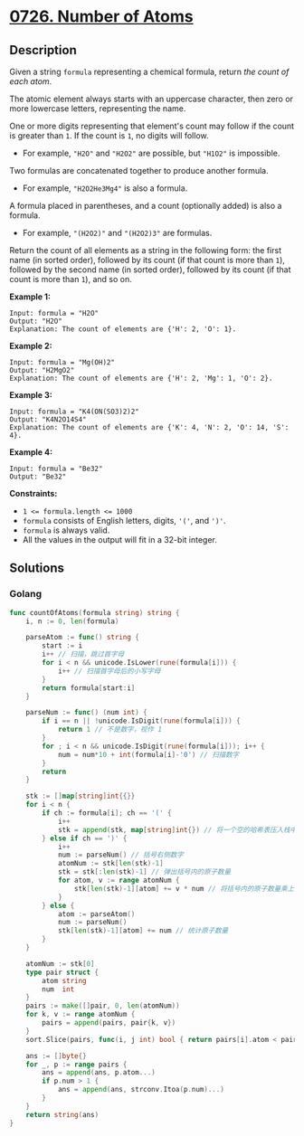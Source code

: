 # [0726. Number of Atoms](https://leetcode-cn.com/problems/number-of-atoms/)



## Description



Given a string `formula` representing a chemical formula, return *the count of each atom*.

The atomic element always starts with an uppercase character, then zero or more lowercase letters, representing the name.

One or more digits representing that element's count may follow if the count is greater than `1`. If the count is `1`, no digits will follow.

- For example, `"H2O"` and `"H2O2"` are possible, but `"H1O2"` is impossible.

Two formulas are concatenated together to produce another formula.

- For example, `"H2O2He3Mg4"` is also a formula.

A formula placed in parentheses, and a count (optionally added) is also a formula.

- For example, `"(H2O2)"` and `"(H2O2)3"` are formulas.

Return the count of all elements as a string in the following form: the first name (in sorted order), followed by its count (if that count is more than `1`), followed by the second name (in sorted order), followed by its count (if that count is more than `1`), and so on.

 

**Example 1:**

```
Input: formula = "H2O"
Output: "H2O"
Explanation: The count of elements are {'H': 2, 'O': 1}.
```

**Example 2:**

```
Input: formula = "Mg(OH)2"
Output: "H2MgO2"
Explanation: The count of elements are {'H': 2, 'Mg': 1, 'O': 2}.
```

**Example 3:**

```
Input: formula = "K4(ON(SO3)2)2"
Output: "K4N2O14S4"
Explanation: The count of elements are {'K': 4, 'N': 2, 'O': 14, 'S': 4}.
```

**Example 4:**

```
Input: formula = "Be32"
Output: "Be32"
```

 

**Constraints:**

- `1 <= formula.length <= 1000`
- `formula` consists of English letters, digits, `'('`, and `')'`.
- `formula` is always valid.
- All the values in the output will fit in a 32-bit integer.





## Solutions

### Golang

```go
func countOfAtoms(formula string) string {
    i, n := 0, len(formula)

    parseAtom := func() string {
        start := i
        i++ // 扫描，跳过首字母
        for i < n && unicode.IsLower(rune(formula[i])) { 
            i++ // 扫描首字母后的小写字母
        }
        return formula[start:i]
    }

    parseNum := func() (num int) {
        if i == n || !unicode.IsDigit(rune(formula[i])) { 
            return 1 // 不是数字，视作 1
        }
        for ; i < n && unicode.IsDigit(rune(formula[i])); i++ { 
            num = num*10 + int(formula[i]-'0') // 扫描数字
        }
        return
    }

    stk := []map[string]int{{}}
    for i < n {
        if ch := formula[i]; ch == '(' {
            i++
            stk = append(stk, map[string]int{}) // 将一个空的哈希表压入栈中，准备统计括号内的原子数量
        } else if ch == ')' {
            i++
            num := parseNum() // 括号右侧数字
            atomNum := stk[len(stk)-1]
            stk = stk[:len(stk)-1] // 弹出括号内的原子数量
            for atom, v := range atomNum {
                stk[len(stk)-1][atom] += v * num // 将括号内的原子数量乘上 num，加到上一层的原子数量中
            }
        } else {
            atom := parseAtom()
            num := parseNum()
            stk[len(stk)-1][atom] += num // 统计原子数量
        }
    }

    atomNum := stk[0]
    type pair struct {
        atom string
        num  int
    }
    pairs := make([]pair, 0, len(atomNum))
    for k, v := range atomNum {
        pairs = append(pairs, pair{k, v})
    }
    sort.Slice(pairs, func(i, j int) bool { return pairs[i].atom < pairs[j].atom })

    ans := []byte{}
    for _, p := range pairs {
        ans = append(ans, p.atom...)
        if p.num > 1 {
            ans = append(ans, strconv.Itoa(p.num)...)
        }
    }
    return string(ans)
}
```

